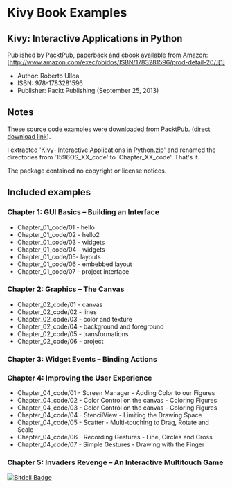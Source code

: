 # Kivy Book Examples

## Kivy: Interactive Applications in Python
Published by [PacktPub][2], [paperback and ebook available from Amazon:][1]
[http://www.amazon.com/exec/obidos/ISBN/1783281596/prod-detail-20/][1]

 * Author: Roberto Ulloa
 * ISBN: 978-1783281596
 * Publisher: Packt Publishing (September 25, 2013)

## Notes
These source code examples were downloaded from [PacktPub][3]. ([direct download link][4]).

I extracted 'Kivy- Interactive Applications in Python.zip' and renamed the directories from '1596OS_XX_code' to 'Chapter_XX_code'. That's it.

The package contained no copyright or license notices.

## Included examples

### Chapter 1: GUI Basics – Building an Interface
 * Chapter_01_code/01 - hello
 * Chapter_01_code/02 - hello2
 * Chapter_01_code/03 - widgets
 * Chapter_01_code/04 - widgets
 * Chapter_01_code/05- layouts
 * Chapter_01_code/06 - embebbed layout
 * Chapter_01_code/07 - project interface

### Chapter 2: Graphics – The Canvas
 * Chapter_02_code/01 - canvas
 * Chapter_02_code/02 - lines
 * Chapter_02_code/03 - color and texture
 * Chapter_02_code/04 - background and foreground
 * Chapter_02_code/05 - transformations
 * Chapter_02_code/06 - project

### Chapter 3: Widget Events – Binding Actions

### Chapter 4: Improving the User Experience
 * Chapter_04_code/01 - Screen Manager - Adding Color to our Figures
 * Chapter_04_code/02 - Color Control on the canvas - Coloring Figures
 * Chapter_04_code/03 - Color Control on the canvas - Coloring Figures
 * Chapter_04_code/04 - StencilView - Limiting the Drawing Space
 * Chapter_04_code/05 - Scatter - Multi-touching to Drag, Rotate and Scale
 * Chapter_04_code/06 - Recording Gestures - Line, Circles and Cross
 * Chapter_04_code/07 - Simple Gestures - Drawing with the Finger

### Chapter 5: Invaders Revenge – An Interactive Multitouch Game

[![Bitdeli Badge](https://d2weczhvl823v0.cloudfront.net/notpeter/kivy-book-examples/trend.png)](https://bitdeli.com/free "Bitdeli Badge")

   [1]: http://www.amazon.com/exec/obidos/ISBN/1783281596/prod-detail-20/
   [2]: http://www.packtpub.com/kivy-interactive-applications-in-python/book
   [3]: http://www.packtpub.com/support/14365
   [4]: http://www.packtpub.com/code_download/14365
